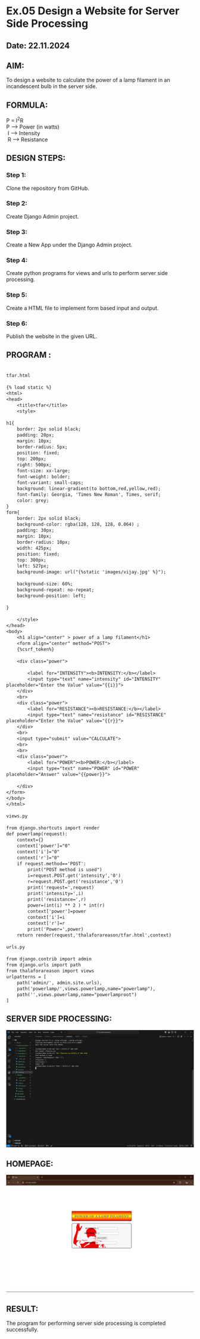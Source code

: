 # Ex.05 Design a Website for Server Side Processing
## Date: 22.11.2024

## AIM:
 To design a website to calculate the power of a lamp filament in an incandescent bulb in the server side. 


## FORMULA:
P = I<sup>2</sup>R
<br> P --> Power (in watts)
<br> I --> Intensity
<br> R --> Resistance

## DESIGN STEPS:

### Step 1:
Clone the repository from GitHub.

### Step 2:
Create Django Admin project.

### Step 3:
Create a New App under the Django Admin project.

### Step 4:
Create python programs for views and urls to perform server side processing.

### Step 5:
Create a HTML file to implement form based input and output.

### Step 6:
Publish the website in the given URL.

## PROGRAM :
```

tfar.html

{% load static %}
<html>
<head>
    <title>tfar</title>
    <style>
        
h1{
    border: 2px solid black;
    padding: 20px;
    margin: 10px;
    border-radius: 5px;
    position: fixed;
    top: 200px;
    right: 500px;
    font-size: xx-large;
    font-weight: bolder;
    font-variant: small-caps;
    background: linear-gradient(to bottom,red,yellow,red);
    font-family: Georgia, 'Times New Roman', Times, serif;
    color: grey;
}
form{
    border: 2px solid black;
    background-color: rgba(128, 128, 128, 0.064) ;
    padding: 30px;
    margin: 10px;
    border-radius: 10px;
    width: 425px;
    position: fixed;
    top: 300px;
    left: 527px;
    background-image: url("{%static 'images/vijay.jpg' %}");
    
    background-size: 60%;
    background-repeat: no-repeat;
    background-position: left;
    
}

    </style>
</head>
<body>
    <h1 align="center" > power of a lamp filament</h1>
    <form align="center" method="POST">
    {%csrf_token%}
     
    <div class="power">

        <label for="INTENSITY"><b>INTENSITY:</b></label>
        <input type="text" name="intensity" id="INTENSITY" placeholder="Enter the Value" value="{{i}}">
    </div>
    <br>
    <div class="power">
        <label for="RESISTANCE"><b>RESISTANCE:</b></label>
        <input type="text" name="resistance" id="RESISTANCE" placeholder="Enter the Value" value="{{r}}">
    </div>
    <br>
    <input type="submit" value="CALCULATE">
    <br>
    <br>
    <div class="power">
        <label for="POWER"><b>POWER:</b></label>
        <input type="text" name="POWER" id="POWER" placeholder="Answer" value="{{power}}">
        
    </div>
</form>
</body>
</html>

views.py

from django.shortcuts import render
def powerlamp(request): 
    context={} 
    context['power']="0" 
    context['i']="0" 
    context['r']="0" 
    if request.method=='POST': 
        print("POST method is used")
        i=request.POST.get('intensity','0')
        r=request.POST.get('resistance','0')
        print('request=',request) 
        print('intensity=',i) 
        print('resistance=',r) 
        power=(int(i) ** 2 ) * int(r) 
        context['power']=power
        context['i']=i
        context['r']=r 
        print('Power=',power) 
    return render(request,'thalaforareason/tfar.html',context)

urls.py

from django.contrib import admin 
from django.urls import path 
from thalaforareason import views 
urlpatterns = [ 
    path('admin/', admin.site.urls), 
    path('powerlamp/',views.powerlamp,name="powerlamp"),
    path('',views.powerlamp,name="powerlamproot")
]
```

## SERVER SIDE PROCESSING:
![alt text](server.png)

## HOMEPAGE:
![alt text](home.png)

## RESULT:
The program for performing server side processing is completed successfully.
